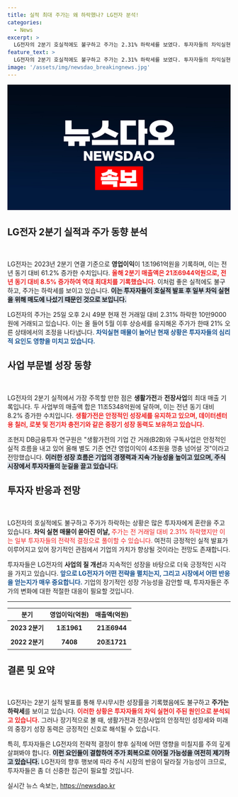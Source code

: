 ```yaml
---
title: 실적 최대 주가는 왜 하락했나? LG전자 분석!
categories:
  - News
excerpt: >
  LG전자의 2분기 호실적에도 불구하고 주가는 2.31% 하락세를 보였다. 투자자들의 차익실현이 영향을 미쳤다는 분석과 함께, 향후 연간 영업이익 4조원 초과 예상이 주목받고 있다. 클릭해 더 알아보세요!
feature_text: >
  LG전자의 2분기 호실적에도 불구하고 주가는 2.31% 하락세를 보였다. 투자자들의 차익실현이 영향을 미쳤다는 분석과 함께, 향후 연간 영업이익 4조원 초과 예상이 주목받고 있다. 클릭해 더 알아보세요!
image: '/assets/img/newsdao_breakingnews.jpg'
---
```


<p><img src="/assets/img/newsdao_breakingnews.jpg" alt="koreaapp 속보" /></p>

<h2 data-ke-size="size26">LG전자 2분기 실적과 주가 동향 분석</h2>

<p data-ke-size="size16">&nbsp;</p>

<p>LG전자는 2023년 2분기 연결 기준으로 <b>영업이익</b>이 1조1961억원을 기록하며, 이는 전년 동기 대비 61.2% 증가한 수치입니다. <b><span style="color: #ee2323;">올해 2분기 매출액은 21조6944억원으로, 전년 동기 대비 8.5% 증가하여 역대 최대치를 기록했습니다.</span></b> 이처럼 좋은 실적에도 불구하고, 주가는 하락세를 보이고 있습니다. <b><span style="background-color: #21538527;">이는 투자자들이 호실적 발표 후 일부 차익 실현을 위해 매도에 나섰기 때문인 것으로 보입니다.</span></b></p>

<p>LG전자의 주가는 25일 오후 2시 49분 현재 전 거래일 대비 2.31% 하락한 10만9000원에 거래되고 있습니다. 이는 올 들어 5월 이후 상승세를 유지해온 주가가 한때 21% 오른 상태에서의 조정을 나타냅니다. <b><span style="color: #1a5490;">차익실현 매물이 늘어난 현재 상황은 투자자들의 심리적 요인도 영향을 미치고 있습니다.</span></b></p>

<h2 data-ke-size="size26">사업 부문별 성장 동향</h2>

<p data-ke-size="size16">&nbsp;</p>

<p>LG전자의 2분기 실적에서 가장 주목할 만한 점은 <b>생활가전</b>과 <b>전장사업</b>의 최대 매출 기록입니다. 두 사업부의 매출액 합은 11조5348억원에 달하며, 이는 전년 동기 대비 8.2% 증가한 수치입니다. <b><span style="color: #ee2323;">생활가전은 안정적인 성장세를 유지하고 있으며, 데이터센터용 칠러, 로봇 및 전기차 충전기와 같은 중장기 성장 동력도 보유하고 있습니다.</span></b></p>

<p>조현지 DB금융투자 연구원은 "생활가전의 기업 간 거래(B2B)와 구독사업은 안정적인 실적 흐름을 내고 있어 올해 별도 기준 연간 영업이익이 4조원을 껑충 넘어설 것"이라고 전망했습니다. <b><span style="background-color: #21538527;">이러한 성장 흐름은 기업의 경쟁력과 지속 가능성을 높이고 있으며, 주식 시장에서 투자자들의 눈길을 끌고 있습니다.</span></b></p>

<h2 data-ke-size="size26">투자자 반응과 전망</h2>

<p data-ke-size="size16">&nbsp;</p>

<p>LG전자의 호실적에도 불구하고 주가가 하락하는 상황은 많은 투자자에게 혼란을 주고 있습니다. <b>차익 실현 매물이 쏟아진 이날, </b><span style="color: #ee2323;">주가는 전 거래일 대비 2.31% 하락했지만 이는 일부 투자자들의 전략적 결정으로 풀이할 수 있습니다.</span> 여전히 긍정적인 실적 발표가 이루어지고 있어 장기적인 관점에서 기업의 가치가 향상될 것이라는 전망도 존재합니다.</p>

<p>투자자들은 LG전자의 <b>사업의 질 개선</b>과 지속적인 성장을 바탕으로 더욱 긍정적인 시각을 가지고 있습니다. <b><span style="color: #1a5490;">앞으로 LG전자가 어떤 전략을 펼치는지, 그리고 시장에서 어떤 반응을 얻는지가 매우 중요합니다.</span></b> 기업의 장기적인 성장 가능성을 감안할 때, 투자자들은 주가의 변화에 대한 적절한 대응이 필요할 것입니다.</p>

<hr>

<table style="width: 100%; border-collapse: collapse;">
  <thead>
    <tr>
      <th style="text-align: center;"><b>분기</b></th>
      <th style="text-align: center;"><b>영업이익(억원)</b></th>
      <th style="text-align: center;"><b>매출액(억원)</b></th>
    </tr>
  </thead>
  <tbody>
    <tr>
      <td style="text-align: center; height: 27px;"><b>2023 2분기</b></td>
      <td style="text-align: center; height: 27px;"><b>1조1961</b></td>
      <td style="text-align: center; height: 27px;"><b>21조6944</b></td>
    </tr>
    <tr>
      <td style="text-align: center; height: 27px;"><b>2022 2분기</b></td>
      <td style="text-align: center; height: 27px;"><b>7408</b></td>
      <td style="text-align: center; height: 27px;"><b>20조1721</b></td>
    </tr>
  </tbody>
</table>

<h2 data-ke-size="size26">결론 및 요약</h2>

<p data-ke-size="size16">&nbsp;</p>

<p>LG전자는 2분기 실적 발표를 통해 무시무시한 성장률을 기록했음에도 불구하고 <b>주가는 하락세</b>를 보이고 있습니다. <b><span style="color: #ee2323;">이러한 상황은 투자자들의 차익 실현이 주된 원인으로 분석되고 있습니다.</span></b> 그러나 장기적으로 볼 때, 생활가전과 전장사업의 안정적인 성장세와 미래의 중장기 성장 동력은 긍정적인 신호로 해석될 수 있습니다.</p>

<p>특히, 투자자들은 LG전자의 전략적 결정이 향후 실적에 어떤 영향을 미칠지를 주의 깊게 살펴봐야 합니다. <b><span style="background-color: #21538527;">이런 요인들이 결합하여 주가 회복으로 이어질 가능성을 여전히 제기하고 있습니다.</span></b> LG전자의 향후 행보에 따라 주식 시장의 반응이 달라질 가능성이 크므로, 투자자들은 좀 더 신중한 접근이 필요할 것입니다.</p>
실시간 뉴스 속보는, <a href="https://newsdao.kr" rel="dofollow">https://newsdao.kr</a>


